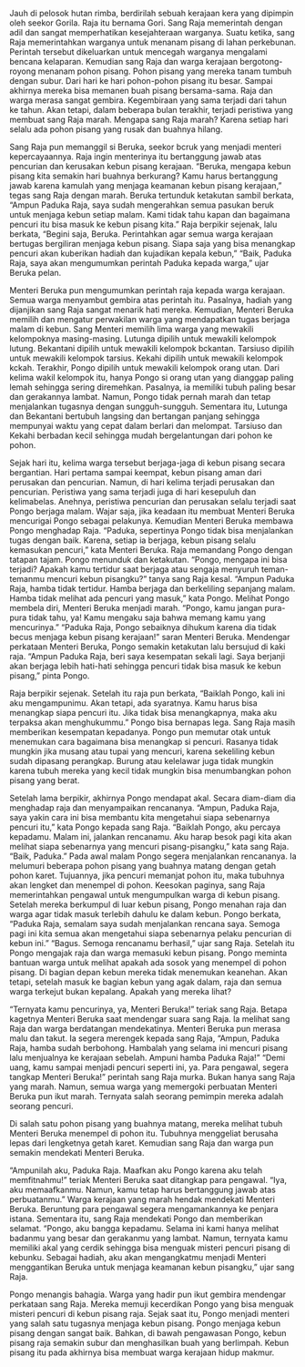 Jauh di pelosok hutan rimba, berdirilah sebuah kerajaan kera yang dipimpin oleh seekor Gorila. Raja itu bernama Gori. Sang Raja memerintah dengan adil dan sangat memperhatikan kesejahteraan
warganya.
Suatu ketika, sang Raja memerintahkan warganya untuk menanam pisang di lahan perkebunan. Perintah tersebut dikeluarkan untuk mencegah warganya mengalami bencana kelaparan. Kemudian sang Raja dan warga kerajaan bergotong-royong menanam pohon pisang.
Pohon pisang yang mereka tanam tumbuh dengan subur. Dari hari ke hari pohon-pohon pisang itu besar. Sampai akhirnya mereka bisa memanen buah pisang bersama-sama. Raja dan warga merasa sangat gembira. Kegembiraan yang sama terjadi dari tahun ke tahun.
Akan tetapi, dalam beberapa bulan terakhir, terjadi peristiwa yang membuat sang Raja marah. Mengapa sang Raja marah? Karena setiap hari selalu ada pohon pisang yang rusak dan buahnya hilang.

Sang Raja pun memanggil si Beruka, seekor bcruk yang menjadi menteri kepercayaannya. Raja ingin menterinya itu bertanggung jawab atas pencurian dan kerusakan kebun pisang kerajaan.
“Beruka, mengapa kebun pisang kita semakin hari buahnya berkurang? Kamu harus bertanggung jawab karena kamulah yang menjaga keamanan kebun pisang kerajaan,” tegas sang Raja dengan marah.
Beruka tertunduk ketakutan sambil berkata, “Ampun Paduka Raja, saya sudah mengerahkan semua pasukan beruk untuk menjaga kebun setiap malam. Kami tidak tahu kapan dan bagaimana pencuri itu bisa masuk ke kebun pisang kita.”
Raja berpikir sejenak, lalu berkata, “Begini saja, Beruka. Perintahkan agar semua warga kerajaan bertugas bergiliran menjaga kebun pisang. Siapa saja yang bisa menangkap pencuri akan kuberikan hadiah dan kujadikan kepala kebun,”
“Baik, Paduka Raja, saya akan mengumumkan perintah Paduka kepada warga,” ujar Beruka pelan.

Menteri Beruka pun mengumumkan perintah raja kepada warga kerajaan. Semua warga menyambut gembira atas perintah itu. Pasalnya, hadiah yang dijanjikan sang Raja sangat menarik hati mereka.
Kemudian, Menteri Beruka memilih dan mengatur perwakilan warga yang mendapatkan tugas berjaga malam di kebun. Sang Menteri memilih lima warga yang mewakili kelompoknya masing-masing. Lutunga dipilih untuk mewakili kelompok lutung. Bekantani dipilih untuk mewakili kelompok bckantan. Tarsiuso dipilih untuk mewakili kelompok tarsius. Kekahi dipilih untuk mewakili kelompok kckah. Terakhir, Pongo dipilih untuk mewakili kelompok orang utan.
Dari kelima wakil kelompok itu, hanya Pongo si orang utan yang dianggap paling lemah sehingga sering diremehkan. Pasalnya, ia memiliki tubuh paling besar dan gerakannya lambat. Namun, Pongo tidak pernah marah dan tetap menjalankan tugasnya dengan sungguh-sungguh.
Sementara itu, Lutunga dan Bekantani bertubuh langsing dan bertangan panjang sehingga mempunyai waktu yang cepat dalam berlari dan melompat. Tarsiuso dan Kekahi berbadan kecil sehingga mudah bergelantungan dari pohon ke pohon.

Sejak hari itu, kelima warga tersebut berjaga-jaga di kebun pisang secara bergantian. Hari pertama sampai keempat, kebun pisang aman dari perusakan dan pencurian. Namun, di hari kelima terjadi perusakan dan pencurian. Peristiwa yang sama terjadi juga di hari kesepuluh dan kelimabelas.
Anehnya, peristiwa pencurian dan perusakan selalu terjadi saat Pongo berjaga malam. Wajar saja, jika keadaan itu membuat Menteri Beruka mencurigai Pongo sebagai pelakunya. Kemudian Menteri Beruka membawa Pongo menghadap Raja.
“Paduka, sepertinya Pongo tidak bisa menjalankan tugas dengan baik. Karena, setiap ia berjaga, kebun pisang selalu kemasukan pencuri,” kata Menteri Beruka.
Raja memandang Pongo dengan tatapan tajam. Pongo menunduk dan ketakutan.
“Pongo, mengapa ini bisa terjadi? Apakah kamu tertidur saat berjaga atau sengaja menyuruh teman-temanmu mencuri kebun pisangku?” tanya sang Raja kesal.
“Ampun Paduka Raja, hamba tidak tertidur. Hamba berjaga dan berkeliling sepanjang malam. Hamba tidak melihat ada pencuri yang masuk,” kata Pongo.
Melihat Pongo membela diri, Menteri Beruka menjadi marah. “Pongo, kamu jangan pura-pura tidak tahu, ya! Kamu mengaku
saja bahwa memang kamu yang mencurinya.”
“Paduka Raja, Pongo sebaiknya dihukum karena dia tidak becus menjaga kebun pisang kerajaan!” saran Menteri Beruka.
Mendengar perkataan Menteri Beruka, Pongo semakin ketakutan lalu bersujud di kaki raja. “Ampun Paduka Raja, beri saya kesempatan sekali lagi. Saya berjanji akan berjaga lebih hati-hati sehingga pencuri tidak bisa masuk ke kebun pisang,” pinta Pongo.

Raja berpikir sejenak. Setelah itu raja pun berkata, “Baiklah Pongo, kali ini aku mengampunimu. Akan tetapi, ada syaratnya. Kamu harus bisa menangkap siapa pencuri itu. Jika tidak bisa menangkapnya, maka aku terpaksa akan menghukummu.”
Pongo bisa bernapas lega. Sang Raja masih memberikan kesempatan kepadanya. Pongo pun memutar otak untuk menemukan cara bagaimana bisa menangkap si pencuri. Rasanya tidak mungkin jika musang atau tupai yang mencuri, karena sekeliling kebun sudah dipasang perangkap. Burung atau kelelawar juga tidak mungkin karena tubuh mereka yang kecil tidak mungkin bisa menumbangkan pohon pisang yang berat.

Setelah lama berpikir, akhirnya Pongo mendapat akal. Secara diam-diam dia menghadap raja dan menyampaikan rencananya.
“Ampun, Paduka Raja, saya yakin cara ini bisa membantu kita mengetahui siapa sebenarnya pencuri itu,” kata Pongo kepada sang Raja. “Baiklah Pongo, aku percaya kepadamu. Malam ini, jalankan rencanamu. Aku harap besok pagi kita akan melihat siapa sebenarnya
yang mencuri pisang-pisangku,” kata sang Raja. “Baik, Paduka.”
Pada awal malam Pongo segera menjalankan rencananya. Ia melumuri beberapa pohon pisang yang buahnya matang dengan getah pohon karet. Tujuannya, jika pencuri memanjat pohon itu, maka tubuhnya akan lengket dan menempel di pohon.
Keesokan paginya, sang Raja memerintahkan pengawal untuk mengumpulkan warga di kebun pisang. Setelah mereka berkumpul di luar kebun pisang, Pongo menahan raja dan warga agar tidak masuk terlebih dahulu ke dalam kebun.
Pongo berkata, “Paduka Raja, semalam saya sudah menjalankan rencana saya. Semoga pagi ini kita semua akan mengetahui siapa sebenarnya pelaku pencurian di kebun ini.”
“Bagus. Semoga rencanamu berhasil,” ujar sang Raja.
Setelah itu Pongo mengajak raja dan warga memasuki kebun pisang. Pongo meminta bantuan warga untuk melihat apakah ada sosok yang menempel di pohon pisang. Di bagian depan kebun mereka tidak menemukan keanehan. Akan tetapi, setelah masuk ke bagian kebun yang agak dalam, raja dan semua warga terkejut bukan kepalang.
Apakah yang mereka lihat?

“Ternyata kamu pencurinya, ya, Menteri Beruka!” teriak sang Raja. Betapa kagetnya Menteri Beruka saat mendengar suara sang Raja.
Ia melihat sang Raja dan warga berdatangan mendekatinya. Menteri Beruka pun merasa malu dan takut. Ia segera merengek kepada sang Raja, “Ampun, Paduka Raja, hamba sudah berbohong. Hambalah yang selama ini mencuri pisang lalu menjualnya ke kerajaan sebelah. Ampuni hamba Paduka Raja!”
“Demi uang, kamu sampai menjadi pencuri seperti ini, ya. Para pengawal, segera tangkap Menteri Beruka!” perintah sang Raja murka.
Bukan hanya sang Raja yang marah. Namun, semua warga yang memergoki perbuatan Menteri Beruka pun ikut marah. Ternyata salah seorang pemimpin
mereka adalah seorang pencuri.

Di salah satu pohon pisang yang buahnya matang, mereka melihat tubuh Menteri Beruka menempel di pohon itu. Tubuhnya menggeliat berusaha lepas dari lengketnya getah karet. Kemudian sang Raja dan warga pun semakin mendekati Menteri Beruka.

“Ampunilah aku, Paduka Raja. Maafkan aku Pongo karena aku telah memfitnahmu!” teriak Menteri Beruka saat ditangkap para pengawal.
“Iya, aku memaafkanmu. Namun, kamu tetap harus bertanggung jawab atas perbuatanmu.”
Warga kerajaan yang marah hendak mendekati Menteri Beruka. Beruntung para pengawal segera mengamankannya ke penjara istana. Sementara itu, sang Raja mendekati Pongo dan memberikan selamat. “Pongo, aku bangga kepadamu. Selama ini kami hanya melihat badanmu yang besar dan gerakanmu yang lambat. Namun, ternyata kamu memiliki akal yang cerdik sehingga bisa menguak misteri pencuri
pisang di kebunku. Sebagai hadiah, aku akan mengangkatmu menjadi Menteri menggantikan Beruka untuk menjaga keamanan kebun pisangku,” ujar sang Raja.

Pongo menangis bahagia. Warga yang hadir pun ikut gembira mendengar perkataan sang Raja. Mereka memuji kecerdikan Pongo yang bisa menguak misteri pencuri di kebun pisang raja.
Sejak saat itu, Pongo menjadi menteri yang salah satu tugasnya menjaga kebun pisang. Pongo menjaga kebun pisang dengan sangat baik. Bahkan, di bawah pengawasan Pongo, kebun pisang raja semakin subur dan menghasilkan buah yang berlimpah. Kebun pisang itu pada akhirnya bisa membuat warga kerajaan hidup makmur.
